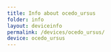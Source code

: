 ```yaml
---
title: Info about ocedo_ursus
folder: info
layout: deviceinfo
permalink: /devices/ocedo_ursus/
device: ocedo_ursus
---
```

